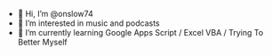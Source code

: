 - 👋 Hi, I’m @onslow74
- 👀 I’m interested in music and podcasts
- 🌱 I’m currently learning Google Apps Script / Excel VBA / Trying To Better Myself 
 

<!---
onslow74/onslow74 is a ✨ special ✨ repository because its `README.md` (this file) appears on your GitHub profile.
You can click the Preview link to take a look at your changes.
--->
